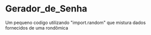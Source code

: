 # Gerador_de_Senha
Um pequeno codigo utilizando "import.random" que mistura dados fornecidos de uma rondômica
